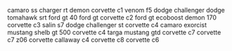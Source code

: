 camaro ss
charger rt
demon
corvette c1
venom f5
dodge challenger
dodge tomahawk srt
ford gt 40
ford gt
corvette c2
ford gt ecoboost
demon 170
corvette c3
salin s7
dodge challenger st
corvette c4 
camaro exorcist
mustang shelb gt 500 
corvette c4 targa
mustang gtd
corvette c7
corvette c7 z06
corvette callaway c4
corvette c8
corvette c6 
